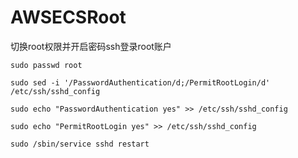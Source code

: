 # AWSECSRoot
切换root权限并开启密码ssh登录root账户

```
sudo passwd root

sudo sed -i '/PasswordAuthentication/d;/PermitRootLogin/d' /etc/ssh/sshd_config

sudo echo "PasswordAuthentication yes" >> /etc/ssh/sshd_config

sudo echo "PermitRootLogin yes" >> /etc/ssh/sshd_config

sudo /sbin/service sshd restart
```

